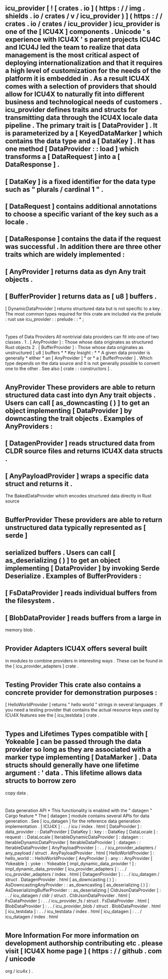 #
icu_provider
[
!
[
crates
.
io
]
(
https
:
/
/
img
.
shields
.
io
/
crates
/
v
/
icu_provider
)
]
(
https
:
/
/
crates
.
io
/
crates
/
icu_provider
)
icu_provider
is
one
of
the
[
ICU4X
]
components
.
Unicode
'
s
experience
with
ICU4X
'
s
parent
projects
ICU4C
and
ICU4J
led
the
team
to
realize
that
data
management
is
the
most
critical
aspect
of
deploying
internationalization
and
that
it
requires
a
high
level
of
customization
for
the
needs
of
the
platform
it
is
embedded
in
.
As
a
result
ICU4X
comes
with
a
selection
of
providers
that
should
allow
for
ICU4X
to
naturally
fit
into
different
business
and
technological
needs
of
customers
.
icu_provider
defines
traits
and
structs
for
transmitting
data
through
the
ICU4X
locale
data
pipeline
.
The
primary
trait
is
[
DataProvider
]
.
It
is
parameterized
by
a
[
KeyedDataMarker
]
which
contains
the
data
type
and
a
[
DataKey
]
.
It
has
one
method
[
DataProvider
:
:
load
]
which
transforms
a
[
DataRequest
]
into
a
[
DataResponse
]
.
-
[
DataKey
]
is
a
fixed
identifier
for
the
data
type
such
as
"
plurals
/
cardinal
1
"
.
-
[
DataRequest
]
contains
additional
annotations
to
choose
a
specific
variant
of
the
key
such
as
a
locale
.
-
[
DataResponse
]
contains
the
data
if
the
request
was
successful
.
In
addition
there
are
three
other
traits
which
are
widely
implemented
:
-
[
AnyProvider
]
returns
data
as
dyn
Any
trait
objects
.
-
[
BufferProvider
]
returns
data
as
[
u8
]
buffers
.
-
[
DynamicDataProvider
]
returns
structured
data
but
is
not
specific
to
a
key
.
The
most
common
types
required
for
this
crate
are
included
via
the
prelude
:
rust
use
icu_provider
:
:
prelude
:
:
*
;
#
#
#
Types
of
Data
Providers
All
nontrivial
data
providers
can
fit
into
one
of
two
classes
.
1
.
[
AnyProvider
]
:
Those
whose
data
originates
as
structured
Rust
objects
2
.
[
BufferProvider
]
:
Those
whose
data
originates
as
unstructured
[
u8
]
buffers
*
*
Key
Insight
:
*
*
A
given
data
provider
is
generally
*
either
*
an
[
AnyProvider
]
*
or
*
a
[
BufferProvider
]
.
Which
type
depends
on
the
data
source
and
it
is
not
generally
possible
to
convert
one
to
the
other
.
See
also
[
crate
:
:
constructors
]
.
#
#
#
#
AnyProvider
These
providers
are
able
to
return
structured
data
cast
into
dyn
Any
trait
objects
.
Users
can
call
[
as_downcasting
(
)
]
to
get
an
object
implementing
[
DataProvider
]
by
downcasting
the
trait
objects
.
Examples
of
AnyProviders
:
-
[
DatagenProvider
]
reads
structured
data
from
CLDR
source
files
and
returns
ICU4X
data
structs
.
-
[
AnyPayloadProvider
]
wraps
a
specific
data
struct
and
returns
it
.
-
The
BakedDataProvider
which
encodes
structured
data
directly
in
Rust
source
#
#
#
#
BufferProvider
These
providers
are
able
to
return
unstructured
data
typically
represented
as
[
serde
]
-
serialized
buffers
.
Users
can
call
[
as_deserializing
(
)
]
to
get
an
object
implementing
[
DataProvider
]
by
invoking
Serde
Deserialize
.
Examples
of
BufferProviders
:
-
[
FsDataProvider
]
reads
individual
buffers
from
the
filesystem
.
-
[
BlobDataProvider
]
reads
buffers
from
a
large
in
-
memory
blob
.
#
#
#
Provider
Adapters
ICU4X
offers
several
built
-
in
modules
to
combine
providers
in
interesting
ways
.
These
can
be
found
in
the
[
icu_provider_adapters
]
crate
.
#
#
#
Testing
Provider
This
crate
also
contains
a
concrete
provider
for
demonstration
purposes
:
-
[
HelloWorldProvider
]
returns
"
hello
world
"
strings
in
several
languages
.
If
you
need
a
testing
provider
that
contains
the
actual
resource
keys
used
by
ICU4X
features
see
the
[
icu_testdata
]
crate
.
#
#
#
Types
and
Lifetimes
Types
compatible
with
[
Yokeable
]
can
be
passed
through
the
data
provider
so
long
as
they
are
associated
with
a
marker
type
implementing
[
DataMarker
]
.
Data
structs
should
generally
have
one
lifetime
argument
:
'
data
.
This
lifetime
allows
data
structs
to
borrow
zero
-
copy
data
.
#
#
#
Data
generation
API
*
This
functionality
is
enabled
with
the
"
datagen
"
Cargo
feature
*
The
[
datagen
]
module
contains
several
APIs
for
data
generation
.
See
[
icu_datagen
]
for
the
reference
data
generation
implementation
.
[
ICU4X
]
:
.
.
/
icu
/
index
.
html
[
DataProvider
]
:
data_provider
:
:
DataProvider
[
DataKey
]
:
key
:
:
DataKey
[
DataLocale
]
:
request
:
:
DataLocale
[
IterableDynamicDataProvider
]
:
datagen
:
:
IterableDynamicDataProvider
[
IterableDataProvider
]
:
datagen
:
:
IterableDataProvider
[
AnyPayloadProvider
]
:
.
.
/
icu_provider_adapters
/
any_payload
/
struct
.
AnyPayloadProvider
.
html
[
HelloWorldProvider
]
:
hello_world
:
:
HelloWorldProvider
[
AnyProvider
]
:
any
:
:
AnyProvider
[
Yokeable
]
:
yoke
:
:
Yokeable
[
impl_dynamic_data_provider
!
]
:
impl_dynamic_data_provider
[
icu_provider_adapters
]
:
.
.
/
icu_provider_adapters
/
index
.
html
[
DatagenProvider
]
:
.
.
/
icu_datagen
/
struct
.
DatagenProvider
.
html
[
as_downcasting
(
)
]
:
AsDowncastingAnyProvider
:
:
as_downcasting
[
as_deserializing
(
)
]
:
AsDeserializingBufferProvider
:
:
as_deserializing
[
CldrJsonDataProvider
]
:
.
.
/
icu_datagen
/
cldr
/
struct
.
CldrJsonDataProvider
.
html
[
FsDataProvider
]
:
.
.
/
icu_provider_fs
/
struct
.
FsDataProvider
.
html
[
BlobDataProvider
]
:
.
.
/
icu_provider_blob
/
struct
.
BlobDataProvider
.
html
[
icu_testdata
]
:
.
.
/
icu_testdata
/
index
.
html
[
icu_datagen
]
:
.
.
/
icu_datagen
/
index
.
html
#
#
More
Information
For
more
information
on
development
authorship
contributing
etc
.
please
visit
[
ICU4X
home
page
]
(
https
:
/
/
github
.
com
/
unicode
-
org
/
icu4x
)
.
